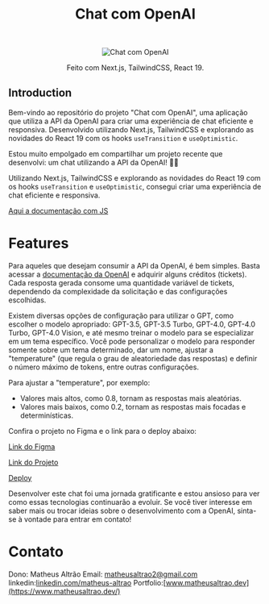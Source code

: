 <h1 align="center"> Chat com OpenAI </h1> <br>
<p align="center">
    <img src="https://i.pinimg.com/originals/54/12/83/5412837dc4efb7f9dec987894df22ed9.png" alt="Chat com OpenAI">
</p>

<p align="center">
 Feito com Next.js, TailwindCSS, React 19.
</p>


## Introduction

Bem-vindo ao repositório do projeto "Chat com OpenAI", uma aplicação que utiliza a API da OpenAI para criar uma experiência de chat eficiente e responsiva. Desenvolvido utilizando Next.js, TailwindCSS e explorando as novidades do React 19 com os hooks `useTransition` e `useOptimistic`.


Estou muito empolgado em compartilhar um projeto recente que desenvolvi: um chat utilizando a API da OpenAI! 🧠✨

Utilizando Next.js, TailwindCSS e explorando as novidades do React 19 com os hooks `useTransition` e `useOptimistic`, consegui criar uma experiência de chat eficiente e responsiva.

[Aqui a documentação com JS](https://lnkd.in/diCFwUMn)

# Features

Para aqueles que desejam consumir a API da OpenAI, é bem simples. Basta acessar a [documentação da OpenAI](https://openai.com/api) e adquirir alguns créditos (tickets). Cada resposta gerada consome uma quantidade variável de tickets, dependendo da complexidade da solicitação e das configurações escolhidas.

Existem diversas opções de configuração para utilizar o GPT, como escolher o modelo apropriado: GPT-3.5, GPT-3.5 Turbo, GPT-4.0, GPT-4.0 Turbo, GPT-4.0 Vision, e até mesmo treinar o modelo para se especializar em um tema específico. Você pode personalizar o modelo para responder somente sobre um tema determinado, dar um nome, ajustar a "temperature" (que regula o grau de aleatoriedade das respostas) e definir o número máximo de tokens, entre outras configurações.

Para ajustar a "temperature", por exemplo:
- Valores mais altos, como 0.8, tornam as respostas mais aleatórias.
- Valores mais baixos, como 0.2, tornam as respostas mais focadas e determinísticas.

Confira o projeto no Figma e o link para o deploy abaixo:

[Link do Figma](https://lnkd.in/dd9SxQwp)

[Link do Projeto](https://lnkd.in/dvHB_mb6)

[Deploy](https://lnkd.in/dhF7jx-2)

Desenvolver este chat foi uma jornada gratificante e estou ansioso para ver como essas tecnologias continuarão a evoluir. Se você tiver interesse em saber mais ou trocar ideias sobre o desenvolvimento com a OpenAI, sinta-se à vontade para entrar em contato!

# Contato

Dono: Matheus Altrão
Email: matheusaltrao2@gmail.com
linkedin:[linkedin.com/matheus-altrao](https://www.linkedin.com/in/matheus-altrao/)
Portfolio:[www.matheusaltrao.dev](https://www.matheusaltrao.dev/)
